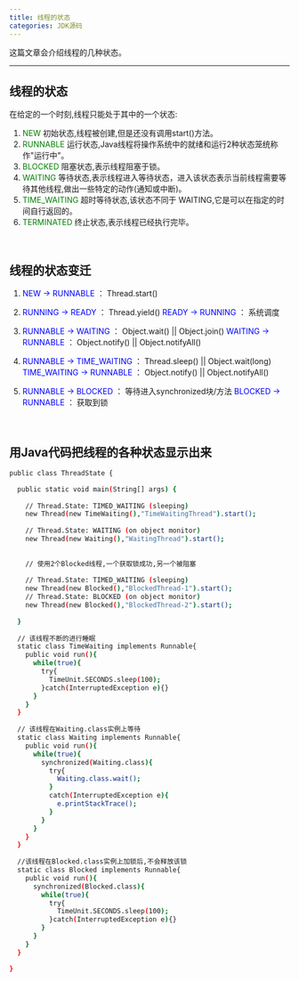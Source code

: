 ```yaml
---
title: 线程的状态
categories: JDK源码
---
```


这篇文章会介绍线程的几种状态。
<!--more-->

---

## 线程的状态

在给定的一个时刻,线程只能处于其中的一个状态:

1. <font color=green>NEW</font>
  初始状态,线程被创建,但是还没有调用start()方法。
2. <font color=green>RUNNABLE</font>
  运行状态,Java线程将操作系统中的就绪和运行2种状态笼统称作"运行中"。
3. <font color=green>BLOCKED</font>
  阻塞状态,表示线程阻塞于锁。
4. <font color=green>WAITING</font>
  等待状态,表示线程进入等待状态，进入该状态表示当前线程需要等待其他线程,做出一些特定的动作(通知或中断)。
5. <font color=green>TIME_WAITING</font>
  超时等待状态,该状态不同于 WAITING,它是可以在指定的时间自行返回的。
6. <font color=green>TERMINATED</font>
  终止状态,表示线程已经执行完毕。

<br/>


## 线程的状态变迁

1. <font color=blue>NEW -> RUNNABLE</font> ：  Thread.start()

2. <font color=blue>RUNNING -> READY</font> ： Thread.yield()
<font color=blue>READY -> RUNNING</font> ： 系统调度

3. <font color=blue>RUNNABLE -> WAITING</font> ： Object.wait()  || Object.join()
<font color=blue>WAITING -> RUNNABLE</font> ： Object.notify() || Object.notifyAll()

4. <font color=blue>RUNNABLE -> TIME_WAITING</font> ： Thread.sleep() || Object.wait(long)
<font color=blue>TIME_WAITING -> RUNNABLE</font> ： Object.notify() || Object.notifyAll()

5. <font color=blue>RUNNABLE -> BLOCKED</font> ： 等待进入synchronized块/方法
<font color=blue>BLOCKED -> RUNNABLE</font> ： 获取到锁 <br/><br/><br/>



## 用Java代码把线程的各种状态显示出来

```bash
public class ThreadState {

  public static void main(String[] args) {
  
    // Thread.State: TIMED_WAITING (sleeping)
    new Thread(new TimeWaiting(),"TimeWaitingThread").start();
    
    // Thread.State: WAITING (on object monitor)
    new Thread(new Waiting(),"WaitingThread").start();
    
    
    // 使用2个Blocked线程,一个获取锁成功,另一个被阻塞
    
    // Thread.State: TIMED_WAITING (sleeping)
    new Thread(new Blocked(),"BlockedThread-1").start();
    // Thread.State: BLOCKED (on object monitor)
    new Thread(new Blocked(),"BlockedThread-2").start();
    
  }
  
  // 该线程不断的进行睡眠
  static class TimeWaiting implements Runnable{
    public void run(){
      while(true){
        try{
          TimeUnit.SECONDS.sleep(100);
        }catch(InterruptedException e){}
      }
    }
  }
  
  // 该线程在Waiting.class实例上等待
  static class Waiting implements Runnable{
    public void run(){
      while(true){
        synchronized(Waiting.class){
          try{
            Waiting.class.wait();
          }
          catch(InterruptedException e){
            e.printStackTrace();
          }
        }
      }
    }
  }
  
  //该线程在Blocked.class实例上加锁后,不会释放该锁
  static class Blocked implements Runnable{
    public void run(){
      synchronized(Blocked.class){
        while(true){
          try{
            TimeUnit.SECONDS.sleep(100);
          }catch(InterruptedException e){}
        }
      }
    }
  }

}

```




